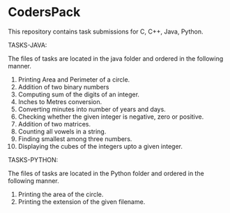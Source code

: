 # CodersPack
This repository contains task submissions for C, C++, Java, Python.

TASKS-JAVA:

The files of tasks are located in the java folder and ordered in the following manner.

  1. Printing Area and Perimeter of a circle.
  2. Addition of two binary numbers
  3. Computing sum of the digits of an integer.
  4. Inches to Metres conversion.
  5. Converting minutes into number of years and days.
  6. Checking whether the given integer is negative, zero or positive.
  7. Addition of two matrices.
  8. Counting all vowels in a string.
  9. Finding smallest among three numbers.
  10. Displaying the cubes of the integers upto a given integer.
  
TASKS-PYTHON:

The files of tasks are located in the Python folder and ordered in the following manner.
  1. Printing the area of the circle.
  2. Printing the extension of the given filename.
